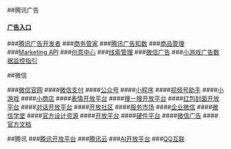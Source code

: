 ##腾讯广告

#### [广告入口](https://ad.qq.com/)
###[腾讯广告开发者](https://developers.e.qq.com/)
###[商务管家](https://e.qq.com/bm/#/)
###[腾讯广告知数](https://dmp.qq.com/dmp)
###[商品管理](https://youhuo.qq.com/)
###[Marketing API](https://developers.e.qq.com/docs/ads)
###[创意中心](https://chuangyi.qq.com/)
###[线索管理](https://leads.qq.com/)
###[微信广告](https://ad.weixin.qq.com/main.html#/)
###[⼩游戏⼴告数据监控指引](https://ad.weixin.qq.com/pdf.html?post_id=U2FsdGVkX19aLuD2r1tuKNq/kQ5LjTlvIJr88NrPuqc=)

##微信

###[微信官网](https://weixin.qq.com/)
####[微信支付](https://pay.weixin.qq.com/index.php/core/home/login?return_url=%2F)
####[公众号](https://mp.weixin.qq.com/)
####[小程序](https://mp.weixin.qq.com/cgi-bin/wx)
####[视频号助手](https://channels.weixin.qq.com/)
####[小游戏](https://game.weixin.qq.com/cgi-bin/h5/static/minigame/creative/index.html)
####[小商店](https://shop.weixin.qq.com/)
####[表情开放平台](https://sticker.weixin.qq.com/cgi-bin/mmemoticon-bin/loginpage?t=login/index)
####[搜一搜开放平台](https://search.weixin.qq.com/)
####[红包封面开放平台](https://cover.weixin.qq.com/cgi-bin/mmcover-bin/readtemplate?t=page/index#/)
####[对话开放平台](https://openai.weixin.qq.com/)
####[开放社区](https://developers.weixin.qq.com/community/develop/mixflow)
####[服务市场](https://fuwu.weixin.qq.com/)
####[企业微信](https://work.weixin.qq.com/)
####[微信学堂](https://developers.weixin.qq.com/community/business)
####[官方设计资源](https://wechat.design/tool/brand/)
####[开放平台](https://open.weixin.qq.com/)
####[硬件平台](https://iot.weixin.qq.com/)
####[微信广告](https://ad.weixin.qq.com/main.html#/)
####[官方文档](https://developers.weixin.qq.com/doc/)

##腾讯
###[腾讯开放平台](https://open.tencent.com/)
###[腾讯云](https://cloud.tencent.com/)
###[AI开放平台](https://ai.qq.com/)
###[QQ互联](https://wiki.connect.qq.com/)



